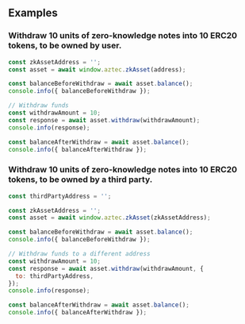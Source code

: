 ## Examples

### Withdraw 10 units of zero-knowledge notes into 10 ERC20 tokens, to be owned by user.

```js
const zkAssetAddress = '';
const asset = await window.aztec.zkAsset(address);

const balanceBeforeWithdraw = await asset.balance();
console.info({ balanceBeforeWithdraw });

// Withdraw funds
const withdrawAmount = 10;
const response = await asset.withdraw(withdrawAmount);
console.info(response);

const balanceAfterWithdraw = await asset.balance();
console.info({ balanceAfterWithdraw });
```

### Withdraw 10 units of zero-knowledge notes into 10 ERC20 tokens, to be owned by a third party.

```js
const thirdPartyAddress = '';

const zkAssetAddress = '';
const asset = await window.aztec.zkAsset(zkAssetAddress);

const balanceBeforeWithdraw = await asset.balance();
console.info({ balanceBeforeWithdraw });

// Withdraw funds to a different address
const withdrawAmount = 10;
const response = await asset.withdraw(withdrawAmount, {
  to: thirdPartyAddress,
});
console.info(response);

const balanceAfterWithdraw = await asset.balance();
console.info({ balanceAfterWithdraw });
```
